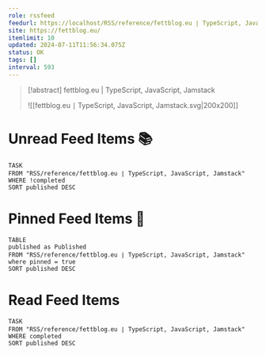 ```yaml
---
role: rssfeed
feedurl: https://localhost/RSS/reference/fettblog․eu ∣ TypeScript, JavaScript, Jamstack/assets/feed.xml
site: https://fettblog.eu/
itemlimit: 10
updated: 2024-07-11T11:56:34.075Z
status: OK
tags: []
interval: 593
---
```


> [!abstract] fettblog.eu | TypeScript, JavaScript, Jamstack
> 
>
> ![[fettblog․eu ∣ TypeScript, JavaScript, Jamstack.svg|200x200]]
# Unread Feed Items 📚
~~~dataview
TASK
FROM "RSS/reference/fettblog․eu ∣ TypeScript, JavaScript, Jamstack"
WHERE !completed
SORT published DESC
~~~

# Pinned Feed Items 📌
~~~dataview
TABLE
published as Published
FROM "RSS/reference/fettblog․eu ∣ TypeScript, JavaScript, Jamstack"
where pinned = true
SORT published DESC
~~~

# Read Feed Items
~~~dataview
TASK
FROM "RSS/reference/fettblog․eu ∣ TypeScript, JavaScript, Jamstack"
WHERE completed
SORT published DESC
~~~